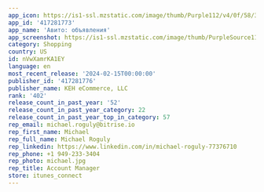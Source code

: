 ```yaml
---
app_icon: https://is1-ssl.mzstatic.com/image/thumb/Purple112/v4/0f/58/33/0f58337b-5d95-c9fc-ad5c-3d672c535985/AppIcon-1x_U007emarketing-0-7-0-85-220.png/1024x1024bb.png
app_id: '417281773'
app_name: 'Авито: объявления'
app_screenshot: https://is1-ssl.mzstatic.com/image/thumb/PurpleSource116/v4/20/8e/b8/208eb8ab-c779-9156-e348-84b1d2ebee3e/780ddeb0-c55a-4304-8ff1-c0ed817ef793_iPhone_X_1242_x_2688__U0420_U0430_U0441_U043f_U0440_U043e_U0434_U0430_U0436_U0430.jpg/1242x2688bb.png
category: Shopping
country: US
id: nVwXamrKA1EY
language: en
most_recent_release: '2024-02-15T00:00:00'
publisher_id: '417281776'
publisher_name: KEH eCommerce, LLC
rank: '402'
release_count_in_past_year: '52'
release_count_in_past_year_category: 22
release_count_in_past_year_top_in_category: 57
rep_email: michael.roguly@bitrise.io
rep_first_name: Michael
rep_full_name: Michael Roguly
rep_linkedin: https://www.linkedin.com/in/michael-roguly-77376710
rep_phone: +1 949-233-3404
rep_photo: michael.jpg
rep_title: Account Manager
store: itunes_connect
---
```

